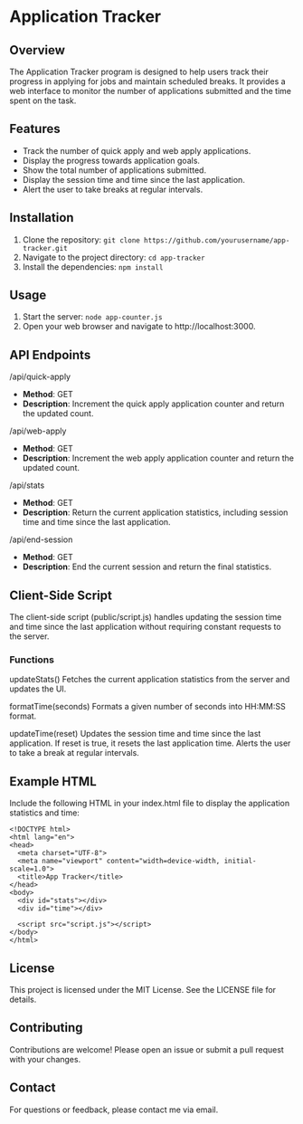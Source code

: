 # Application Tracker
## Overview
The Application Tracker program is designed to help users track their progress in applying for jobs and maintain scheduled breaks. It provides a web interface to monitor the number of applications submitted and the time spent on the task.

## Features
* Track the number of quick apply and web apply applications.
* Display the progress towards application goals.
* Show the total number of applications submitted.
* Display the session time and time since the last application.
* Alert the user to take breaks at regular intervals.

## Installation
1. Clone the repository:
`git clone https://github.com/yourusername/app-tracker.git`
2. Navigate to the project directory:
`cd app-tracker`
3. Install the dependencies:
`npm install`

## Usage
1. Start the server:
`node app-counter.js`
2. Open your web browser and navigate to http://localhost:3000.
## API Endpoints
/api/quick-apply
* **Method**: GET
* **Description**: Increment the quick apply application counter and return the updated count.

/api/web-apply
* **Method**: GET
* **Description**: Increment the web apply application counter and return the updated count.

/api/stats
* **Method**: GET
* **Description**: Return the current application statistics, including session time and time since the last application.

/api/end-session
* **Method**: GET
* **Description**: End the current session and return the final statistics.

## Client-Side Script
The client-side script (public/script.js) handles updating the session time and time since the last application without requiring constant requests to the server.

### Functions
updateStats()
Fetches the current application statistics from the server and updates the UI.

formatTime(seconds)
Formats a given number of seconds into HH:MM:SS format.

updateTime(reset)
Updates the session time and time since the last application. If reset is true, it resets the last application time. Alerts the user to take a break at regular intervals.

## Example HTML
Include the following HTML in your index.html file to display the application statistics and time:
```
<!DOCTYPE html>
<html lang="en">
<head>
  <meta charset="UTF-8">
  <meta name="viewport" content="width=device-width, initial-scale=1.0">
  <title>App Tracker</title>
</head>
<body>
  <div id="stats"></div>
  <div id="time"></div>

  <script src="script.js"></script>
</body>
</html>
```

## License
This project is licensed under the MIT License. See the LICENSE file for details.

## Contributing
Contributions are welcome! Please open an issue or submit a pull request with your changes.

## Contact
For questions or feedback, please contact me via email.
